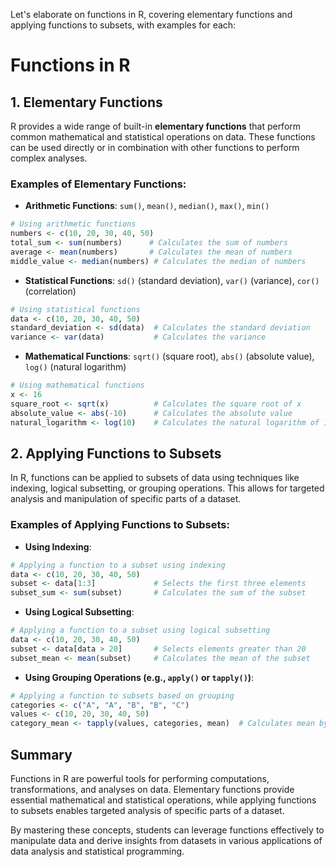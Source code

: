Let's elaborate on functions in R, covering elementary functions and applying functions to subsets, with examples for each:

# Functions in R

## 1. Elementary Functions

R provides a wide range of built-in **elementary functions** that perform common mathematical and statistical operations on data. These functions can be used directly or in combination with other functions to perform complex analyses.

### Examples of Elementary Functions:

- **Arithmetic Functions**: `sum()`, `mean()`, `median()`, `max()`, `min()`
  
```R
# Using arithmetic functions
numbers <- c(10, 20, 30, 40, 50)
total_sum <- sum(numbers)      # Calculates the sum of numbers
average <- mean(numbers)       # Calculates the mean of numbers
middle_value <- median(numbers) # Calculates the median of numbers
```

- **Statistical Functions**: `sd()` (standard deviation), `var()` (variance), `cor()` (correlation)

```R
# Using statistical functions
data <- c(10, 20, 30, 40, 50)
standard_deviation <- sd(data)  # Calculates the standard deviation
variance <- var(data)           # Calculates the variance
```

- **Mathematical Functions**: `sqrt()` (square root), `abs()` (absolute value), `log()` (natural logarithm)

```R
# Using mathematical functions
x <- 16
square_root <- sqrt(x)          # Calculates the square root of x
absolute_value <- abs(-10)      # Calculates the absolute value
natural_logarithm <- log(10)    # Calculates the natural logarithm of 10
```

## 2. Applying Functions to Subsets

In R, functions can be applied to subsets of data using techniques like indexing, logical subsetting, or grouping operations. This allows for targeted analysis and manipulation of specific parts of a dataset.

### Examples of Applying Functions to Subsets:

- **Using Indexing**:

```R
# Applying a function to a subset using indexing
data <- c(10, 20, 30, 40, 50)
subset <- data[1:3]             # Selects the first three elements
subset_sum <- sum(subset)       # Calculates the sum of the subset
```

- **Using Logical Subsetting**:

```R
# Applying a function to a subset using logical subsetting
data <- c(10, 20, 30, 40, 50)
subset <- data[data > 20]       # Selects elements greater than 20
subset_mean <- mean(subset)     # Calculates the mean of the subset
```

- **Using Grouping Operations (e.g., `apply()` or `tapply()`)**:

```R
# Applying a function to subsets based on grouping
categories <- c("A", "A", "B", "B", "C")
values <- c(10, 20, 30, 40, 50)
category_mean <- tapply(values, categories, mean)  # Calculates mean by category
```

## Summary

Functions in R are powerful tools for performing computations, transformations, and analyses on data. Elementary functions provide essential mathematical and statistical operations, while applying functions to subsets enables targeted analysis of specific parts of a dataset.

By mastering these concepts, students can leverage functions effectively to manipulate data and derive insights from datasets in various applications of data analysis and statistical programming.
